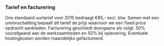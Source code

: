 ### Tarief en facturering

Ons standaard uurtarief voor 2015 bedraagt &euro;85,- excl. btw. Samen met een ureninschatting bepaalt dit tarief de prijs waarvoor we een fixed price opdracht aanbieden. Facturering geschiedt doorgaans als volgt: 50% voorafgaand aan de werkzaamheden en 50% bij oplevering. Eventuele hostingkosten worden maandelijks gefactureerd.